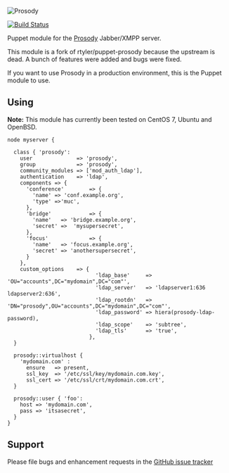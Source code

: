 ![Prosody](http://prosody.im/prosody.png)

[![Build Status](https://travis-ci.org/mayflower/puppet-prosody.svg?branch=master)](https://travis-ci.org/mayflower/puppet-prosody)

Puppet module for the [Prosody](http://prosody.im/) Jabber/XMPP server.

This module is a fork of rtyler/puppet-prosody because the upstream is dead. A
bunch of features were added and bugs were fixed.

If you want to use Prosody in a production environment, this is the Puppet
module to use.

## Using

**Note:** This module has currently been tested on CentOS 7, Ubuntu and OpenBSD.

```puppet
node myserver {

  class { 'prosody':
    user              => 'prosody',
    group             => 'prosody',
    community_modules => ['mod_auth_ldap'],
    authentication    => 'ldap',
    components => {
      'conference'        => {
        'name' => 'conf.example.org',
        'type' =>'muc',
      },
      'bridge'            => {
        'name'   => 'bridge.example.org',
        'secret' =>  'mysupersecret',
      },
      'focus'             => {
        'name'   => 'focus.example.org',
        'secret' => 'anothersupersecret',
      }
    },
    custom_options    => {
                            'ldap_base'     => 'OU="accounts",DC="mydomain",DC="com"',
                            'ldap_server'   => 'ldapserver1:636 ldapserver2:636',
                            'ldap_rootdn'   => 'DN="prosody",OU="accounts",DC="mydomain",DC="com"',
                            'ldap_password' => hiera(prosody-ldap-password),
                            'ldap_scope'    => 'subtree',
                            'ldap_tls'      => 'true',
                          },
  }

  prosody::virtualhost {
    'mydomain.com' :
      ensure   => present,
      ssl_key  => '/etc/ssl/key/mydomain.com.key',
      ssl_cert => '/etc/ssl/crt/mydomain.com.crt',
  }

  prosody::user { 'foo':
    host => 'mydomain.com',
    pass => 'itsasecret',
  }
}
```

## Support

Please file bugs and enhancement requests in the [GitHub issue tracker](https://github.com/mayflower/puppet-prosody/issues)
